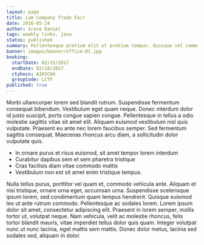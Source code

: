 ```yaml
---
layout: page
title: Lam Company Trade Fair
date: 2016-05-24
author: Grace Daniel
tags: weekly links, java
status: published
summary: Pellentesque pretium elit ut pretium tempus. Quisque vel commodo.
banner: images/banner/office-01.jpg
booking:
  startDate: 02/15/2017
  endDate: 02/18/2017
  ctyhocn: AIKSCHX
  groupCode: LCTF
published: true
---
```

Morbi ullamcorper lorem sed blandit rutrum. Suspendisse fermentum consequat bibendum. Vestibulum eget quam neque. Donec interdum dolor id justo suscipit, porta congue sapien congue. Pellentesque in tellus a odio molestie sagittis vitae sit amet elit. Aliquam euismod vestibulum nisl quis vulputate. Praesent eu ante nec lorem faucibus semper. Sed fermentum sagittis consequat. Maecenas rhoncus arcu diam, a sollicitudin dolor vulputate quis.

* In ornare purus et risus euismod, sit amet tempor lorem interdum
* Curabitur dapibus sem et sem pharetra tristique
* Cras facilisis diam vitae commodo mattis
* Vestibulum non est sit amet enim tristique tempus.

Nulla tellus purus, porttitor vel quam et, commodo vehicula ante. Aliquam et nisi tristique, ornare urna eget, accumsan urna. Suspendisse scelerisque ipsum lorem, sed condimentum quam tempus hendrerit. Quisque euismod leo ut ante rutrum commodo. Pellentesque ac sodales lorem. Lorem ipsum dolor sit amet, consectetur adipiscing elit. Praesent in lorem semper, mollis tortor ut, volutpat neque. Nam vehicula, velit ac molestie rhoncus, felis tortor blandit mauris, vitae imperdiet tellus dolor quis quam. Integer volutpat nunc ut nunc lacinia, eget mattis sem mattis. Donec dolor metus, lacinia sed sodales sed, aliquam in dolor.
